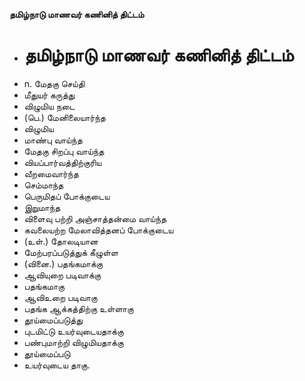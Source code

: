 **தமிழ்நாடு மாணவர் கணினித் திட்டம்**
- # தமிழ்நாடு மாணவர் கணினித் திட்டம்
- n. மேதகு செய்தி
- மீதுயர் கருத்து
- விழுமிய நடை
- (பெ.) மேனிலையார்ந்த
- விழுமிய
- மாண்பு வாய்ந்த
- மேதகு சிறப்பு வாய்ந்த
- வியப்பார்வத்திற்குரிய
- வீறமைவார்ந்த
- செம்மாந்த
- பெருமிதப் போக்குடைய
- இறுமாந்த
- விளைவு பற்றி அஞ்சாத்தன்மை வாய்ந்த
- கவலையற்ற மேலாவித்தனப் போக்குடைய
- (உள்.) தோலடியான
- மேற்பரப்படுத்துக் கீழுள்ள
- (வினை.) பதங்கமாக்கு
- ஆவியுறை படிவாக்கு
- பதங்கமாகு
- ஆவிஉறை படிவாகு
- பதங்க  ஆக்கத்திற்கு உள்ளாகு
- தூய்மைப்படுத்து
- புடமிட்டு உயர்வுடையதாக்கு
- பண்புமாற்றி விழுமியதாக்கு
- தூய்மைப்படு
- உயர்வுடைய தாகு.

